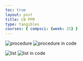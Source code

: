 ```yaml
---  
toc: true  
layout: post  
title: CB PPR  
type: tangibles  
courses: { compsci: {week: 25} }  
--- 
```

![procedure]({{site.baseurl}}/images/ppr-procedure1.png)
![procedure in code]({{site.baseurl}}/images/ppr-procedure2.png)

![list]({{site.baseurl}}/images/ppr-list1.png)
![list in code]({{site.baseurl}}/images/ppr-list2.png)
